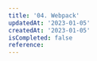 ```yaml
---
title: '04. Webpack'
updatedAt: '2023-01-05'
createdAt: '2023-01-05'
isCompleted: false
reference:
---
```

